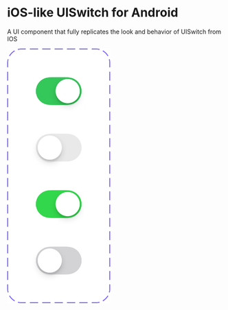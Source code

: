 # iOS-like UISwitch for Android 
A UI component that fully replicates the look and behavior of UISwitch from IOS

 <img src="assets/Switch-1.png" width="240" title="UISwitch">
